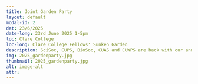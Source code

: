 ```yaml
---
title: Joint Garden Party
layout: default
modal-id: 2
dat: 23/6/2025
date-long: 23rd June 2025 1-5pm
loc: Clare College
loc-long: Clare College Fellows' Sunken Garden
description: SciSoc, CUPS, BioSoc, CUAS and CUWPS are back with our annual STEM garden party 🌷🌸🌷!! Come join us for a wonderful afternoon with BBQ🍖, drinks ☕🥂, solar telescopes🔭🪐 and games 🧩🎲 !!
img: 2025_gardenparty.jpg
thumbnail: 2025_gardenparty.jpg
alt: image-alt
attr:
---
```

